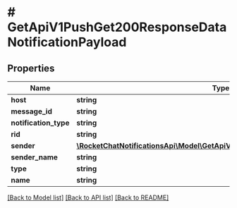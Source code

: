 # # GetApiV1PushGet200ResponseDataNotificationPayload

## Properties

Name | Type | Description | Notes
------------ | ------------- | ------------- | -------------
**host** | **string** |  | [optional]
**message_id** | **string** |  | [optional]
**notification_type** | **string** |  | [optional]
**rid** | **string** |  | [optional]
**sender** | [**\RocketChatNotificationsApi\Model\GetApiV1PushGet200ResponseDataMessageU**](GetApiV1PushGet200ResponseDataMessageU.md) |  | [optional]
**sender_name** | **string** |  | [optional]
**type** | **string** |  | [optional]
**name** | **string** |  | [optional]

[[Back to Model list]](../../README.md#models) [[Back to API list]](../../README.md#endpoints) [[Back to README]](../../README.md)
